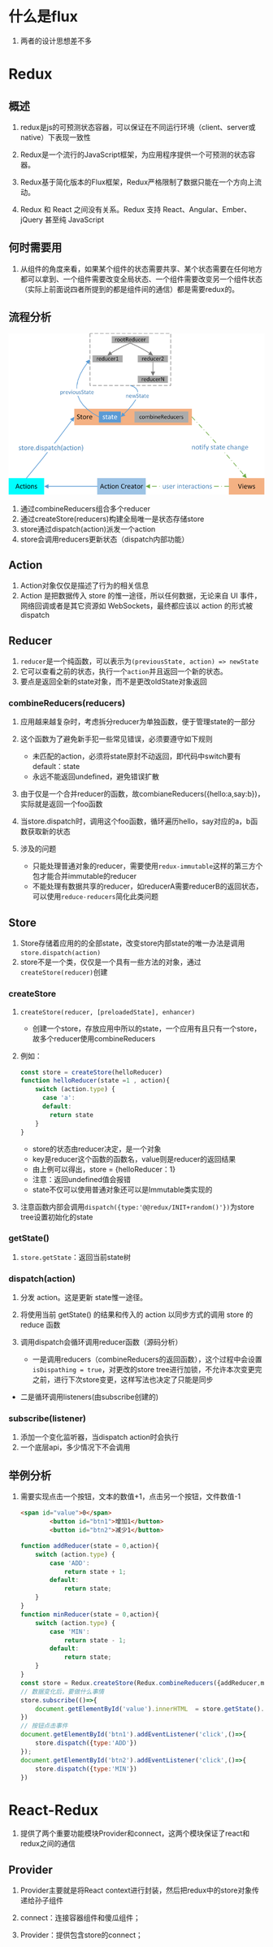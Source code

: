 # 什么是flux

1. 两者的设计思想差不多



# Redux

## 概述

1. redux是js的可预测状态容器，可以保证在不同运行环境（client、server或native）下表现一致性

2. Redux是一个流行的JavaScript框架，为应用程序提供一个可预测的状态容器。

3. Redux基于简化版本的Flux框架，Redux严格限制了数据只能在一个方向上流动。

4. Redux 和 React 之间没有关系。Redux 支持 React、Angular、Ember、jQuery 甚至纯 JavaScript

	

## 何时需要用

1. 从组件的角度来看，如果某个组件的状态需要共享、某个状态需要在任何地方都可以拿到、一个组件需要改变全局状态、一个组件需要改变另一个组件状态（实际上前面说四者所提到的都是组件间的通信）都是需要redux的。 

## 流程分析

![img](1-Redux.assets/593627-20160418100233882-504389266.png)

1. 通过combineReducers组合多个reducer
2. 通过createStore(reducers)构建全局唯一是状态存储store
3. store通过dispatch(action)派发一个action
4. store会调用reducers更新状态（dispatch内部功能）

## Action

1. Action对象仅仅是描述了行为的相关信息
2. Action 是把数据传入 store 的惟一途径，所以任何数据，无论来自 UI 事件，网络回调或者是其它资源如 WebSockets，最终都应该以 action 的形式被 dispatch

## Reducer

1. `reducer`是一个纯函数，可以表示为`(previousState, action) => newState`
2. 它可以查看之前的状态，执行一个`action`并且返回一个新的状态。
3. 要点是返回全新的state对象，而不是更改oldState对象返回



### combineReducers(reducers)

1. 应用越来越复杂时，考虑拆分reducer为单独函数，便于管理state的一部分

3. 这个函数为了避免新手犯一些常见错误，必须要遵守如下规则

	- 未匹配的action，必须将state原封不动返回，即代码中switch要有default：state
	- 永远不能返回undefined，避免错误扩散

4. 由于仅是一个合并reducer的函数，故combianeReducers({hello:a,say:b})，实际就是返回一个foo函数

5. 当store.dispatch时，调用这个foo函数，循环遍历hello，say对应的a，b函数获取新的状态

5. 涉及的问题

	- 只能处理普通对象的reducer，需要使用`redux-immutable`这样的第三方个包才能合并immutable的reducer
	- 不能处理有数据共享的reducer，如reducerA需要reducerB的返回状态，可以使用`reduce-reducers`简化此类问题

	

	

## Store

1. Store存储着应用的的全部state，改变store内部state的唯一办法是调用`store.dispatch(action)`
2. store不是一个类，仅仅是一个具有一些方法的对象，通过`createStore(reducer)`创建

### createStore

1. `createStore(reducer, [preloadedState], enhancer)`

	- 创建一个store，存放应用中所以的state，一个应用有且只有一个store，故多个reducer使用combineReducers

2. 例如：

	```javascript
	const store = createStore(helloReducer)
	function helloReducer(state =1 , action){
	    switch (action.type) {
	      case 'a':
	      default:
	        return state
	    }
	}
	```

	- store的状态由reducer决定，是一个对象
	- key是reducer这个函数的函数名，value则是reducer的返回结果
	- 由上例可以得出，store = {helloReducer：1}
	- 注意：返回undefined值会报错
	- state不仅可以使用普通对象还可以是Immutable类实现的
	
3. 注意函数内部会调用`dispatch({type:'@@redux/INIT+random()'})`为store tree设置初始化的state

### getState()

1. `store.getState`：返回当前state树

### dispatch(action)

1. 分发 action。这是更新 state惟一途径。

2. 将使用当前 getState() 的结果和传入的 action 以同步方式的调用 store 的 reduce 函数

3. 调用dispatch会循环调用reducer函数（源码分析）

	- 一是调用reducers（combineReducers的返回函数），这个过程中会设置`isDispathing = true`，对更改的store tree进行加锁，不允许本次变更完之前，进行下次store变更，这样写法也决定了只能是同步
- 二是循环调用listeners(由subscribe创建的)
	
	

### subscribe(listener)

1. 添加一个变化监听器，当dispatch action时会执行
2. 一个底层api，多少情况下不会调用

## 举例分析

1. 需要实现点击一个按钮，文本的数值+1，点击另一个按钮，文件数值-1

	```html
	<span id="value">0</span>
	        <button id="btn1">增加1</button>
	        <button id="btn2">减少1</button>
	```

	```javascript
	function addReducer(state = 0,action){
	    switch (action.type) {
	        case 'ADD':
	            return state + 1;
	        default:
	            return state;
	    }
	}
	function minReducer(state = 0,action){
	    switch (action.type) {
	        case 'MIN':
	            return state - 1;
	        default:
	            return state;
	    }
	}
	const store = Redux.createStore(Redux.combineReducers({addReducer,minReducer}))
	// 数据变化后，要做什么事情
	store.subscribe(()=>{
	    document.getElementById('value').innerHTML  = store.getState().addReducer + store.getState().minReducer;
	})
	// 按钮点击事件
	document.getElementById('btn1').addEventListener('click',()=>{
	    store.dispatch({type:'ADD'})
	});
	document.getElementById('btn2').addEventListener('click',()=>{
	    store.dispatch({type:'MIN'})
	})
	```

	

# React-Redux

1. 提供了两个重要功能模块Provider和connect，这两个模块保证了react和redux之间的通信

## Provider

1. Provider主要就是将React context进行封装，然后把redux中的store对象传递给孙子组件

1. connect：连接容器组件和傻瓜组件；
2. Provider：提供包含store的connect；